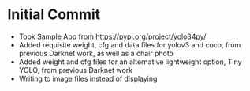 # Initial Commit
- Took Sample App from https://pypi.org/project/yolo34py/
- Added requisite weight, cfg and data files for yolov3 and coco, from previous Darknet work, as well as a chair photo
- Added weight and cfg files for an alternative lightweight option, Tiny YOLO, from previous Darknet work
- Writing to image files instead of displaying
